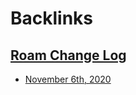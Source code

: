 
# Backlinks
## [Roam Change Log](<Roam Change Log.md>)
- [November 6th, 2020](<November 6th, 2020.md>)

